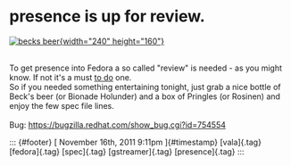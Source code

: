 presence is up for review.
==========================

[![becks
beer](http://farm4.static.flickr.com/3262/2746639910_13ea1cdd74_m.jpg){width="240"
height="160"}](http://www.flickr.com/photos/bawpcwpn/2746639910/ "becks beer von bawpcwpn bei Flickr")

\
To get presence into Fedora a so called "review" is needed - as you
might know. If not it's a must [to
do](https://fedoraproject.org/wiki/Package_Review_Process) one.\
So if you needed something entertaining tonight, just grab a nice bottle
of Beck's beer (or Bionade Holunder) and a box of Pringles (or Rosinen)
and enjoy the few spec file lines.\
\
Bug: <https://bugzilla.redhat.com/show_bug.cgi?id=754554>

::: {#footer}
[ November 16th, 2011 9:11pm ]{#timestamp} [vala]{.tag} [fedora]{.tag}
[spec]{.tag} [gstreamer]{.tag} [presence]{.tag}
:::
